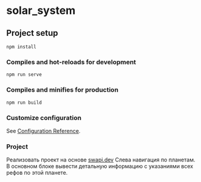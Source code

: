 # solar_system

## Project setup
```
npm install
```

### Compiles and hot-reloads for development
```
npm run serve
```

### Compiles and minifies for production
```
npm run build
```

### Customize configuration
See [Configuration Reference](https://cli.vuejs.org/config/).

### Project
Реализовать проект на основе [swapi.dev](https://swapi.dev/)
Слева навигация по планетам. В основном блоке вывести детальную информацию с указаниями всех рефов по этой планете.
